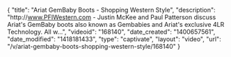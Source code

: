 {
    "title": "Ariat GemBaby Boots - Shopping Western Style",
    "description": "http:\/\/www.PFIWestern.com - Justin McKee and Paul Patterson discuss Ariat's GemBaby boots also known as Gembabies and Ariat's exclusive 4LR Technology. All w...",
    "videoid": "168140",
    "date_created": "1400657561",
    "date_modified": "1418181433",
    "type": "captivate",
    "layout": "video",
    "url": "\/v\/ariat-gembaby-boots-shopping-western-style\/168140"
}